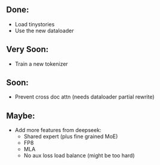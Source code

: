 ## Done:
- Load tinystories
- Use the new dataloader

## Very Soon:
- Train a new tokenizer

## Soon:
- Prevent cross doc attn (needs dataloader partial rewrite)

## Maybe:
- Add more features from deepseek:
  - Shared expert (plus fine grained MoE)
  - FP8
  - MLA
  - No aux loss load balance (might be too hard)